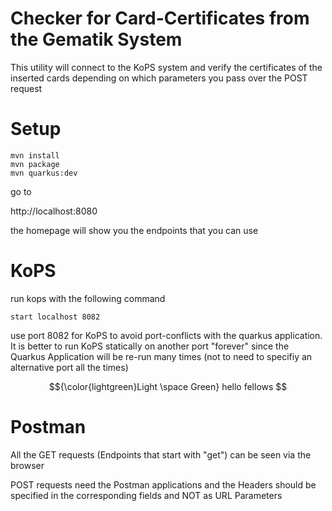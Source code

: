 # Checker for Card-Certificates from the Gematik System

This utility will connect to the KoPS system and verify the certificates of the inserted cards
depending on which parameters you pass over the POST request

# Setup
```
mvn install
mvn package
mvn quarkus:dev
```

go to

http://localhost:8080

the homepage will show you the endpoints that you can use

# KoPS
run kops with the following command
````
start localhost 8082
````

use port 8082 for KoPS to avoid port-conflicts with the quarkus application.
It is better to run KoPS statically on another port "forever" since the Quarkus Application will be re-run
many times (not to need to specifiy an alternative port all the times)

$${\color{lightgreen}Light \space Green}
hello fellows
$$

# Postman
All the GET requests (Endpoints that start with "get") can be seen via the browser

POST requests need the Postman applications and the Headers should be specified in the corresponding fields
and NOT as URL Parameters

